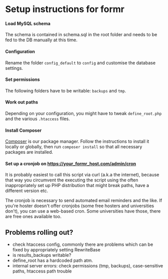 # Setup instructions for formr

#### Load MySQL schema
The schema is contained in schema.sql in the root folder and needs to be fed to the DB manually at this time.

#### Configuration
Rename the folder `config_default` to `config` and customise the database settings.

#### Set permissions
The following folders have to be writable: `backups` and `tmp`.

#### Work out paths
Depending on your configuration, you might have to tweak `define_root.php` and the various `.htaccess` files. 

#### Install Composer
[Composer](https://getcomposer.org/) is our package manager. Follow the instructions to install it locally or globally,
then run `composer install` so that all necessary packages are installed.

#### Set up a cronjob on https://your_formr_host.com/admin/cron
It is probably easiest to call this script via curl (a.k.a the internet), because that way you circumvent the executing the script using the often inappropriately set up PHP distribution that might break paths, have a different version etc.

The cronjob is necessary to send automated email reminders and the like. If you're hoster doesn't offer cronjobs (some free hosters and universities don't), you can use a web-based cron. Some universities have those, there are free ones available too.

## Problems rolling out?
* check htaccess config, commonly there are problems which can be fixed by appropriately setting RewriteBase
* is results_backups writable?
* define_root has a hardcoded path atm.
* internal server errors: check permissions (tmp, backups), case-sensitive paths, htaccess path trouble